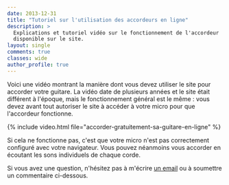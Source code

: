 ```yaml
---
date: 2013-12-31
title: "Tutoriel sur l'utilisation des accordeurs en ligne"
description: >
  Explications et tutoriel vidéo sur le fonctionnement de l'accordeur 
  disponible sur le site.
layout: single
comments: true
classes: wide
author_profile: true
---
```


Voici une vidéo montrant la manière dont vous devez utiliser le site pour 
accorder votre guitare. La vidéo date de plusieurs années et le site était 
différent à l'époque, mais le fonctionnement général est le même : vous devez 
avant tout autoriser le site à accéder à votre micro pour que l'accordeur 
fonctionne.

{% include video.html file="accorder-gratuitement-sa-guitare-en-ligne" %}

Si cela ne fonctionne pas, c'est que votre micro n'est pas correctement 
configuré avec votre navigateur. Vous pouvez néanmoins vous accorder en 
écoutant les sons individuels de chaque corde.

Si vous avez une question, n'hésitez pas à m'écrire [un email][email] ou à 
soumettre un commentaire ci-dessous.

[email]:mailto:maxime@accordersaguitare.com
